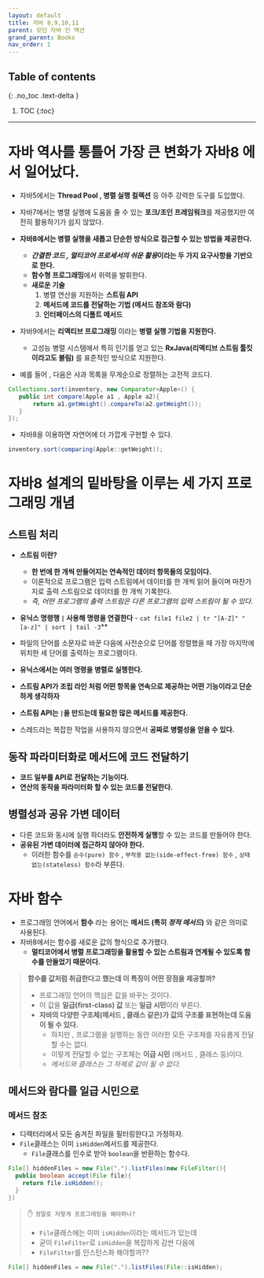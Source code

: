 ```yaml
---
layout: default
title: 자바 8,9,10,11
parent: 모던 자바 인 액션
grand_parent: Books
nav_order: 1
---
```

## Table of contents
{: .no_toc .text-delta }

1. TOC
{:toc}
---

# **자바 역사를 통틀어 가장 큰 변화가 자바8 에서 일어났다.**

- 자바5에서는 **Thread Pool , 병렬 실행 컬렉션** 등 아주 강력한 도구를 도입했다.
- 자바7에서는 병렬 실행에 도움을 줄 수 있는 **포크/조인 프레임워크**를 제공했지만 여전히 활용하기가 쉽지 않았다.
- **자바8에서는 병렬 실행을 새롭고 단순한 방식으로 접근할 수 있는 방법을 제공한다.**
  - ***간결한 코드 , 멀티코어 프로세서의 쉬운 활용*이라는 두 가지 요구사항을 기반으로 한다.**
  - **함수형 프로그래밍**에서 위력을 발휘한다.
  - **새로운 기술**
    1. 병렬 연산을 지원하는 **스트림 API**
    2. **메서드에 코드를 전달하는 기법 (메서드 참조와 람다)**
    3. **인터페이스의 디폴트 메서드**
- 자바9에서는 **리액티브 프로그래밍** 이라는 **병렬 실행 기법을 지원한다.**
  - 고성능 병렬 시스템에서 특히 인기를 얻고 있는 **RxJava(리액티브 스트림 툴킷 이라고도 불림)** 를 표준적인 방식으로 지원한다.

- 예를 들어 , 다음은 사과 목록을 무게순으로 정렬하는 고전적 코드다.
```java
Collections.sort(inventory, new Comparator<Apple>() {
   public int compare(Apple a1 , Apple a2){
       return a1.getWeight().compareTo(a2.getWeight());
   }
});
```
- 자바8을 이용하면 자연어에 더 가깝게 구현할 수 있다.
```java
inventory.sort(comparing(Apple::getWeight));
```

# **자바8 설계의 밑바탕을 이루는 세 가지 프로그래밍 개념**

## 스트림 처리
- **스트림 이란?**
  - **한 번에 한 개씩 만들어지는 연속적인 데이터 항목들의 모임이다.**
  - 이론적으로 프로그램은 입력 스트림에서 데이터를 한 개씩 읽어 들이며 마찬가지로 출력 스트림으로 데이터를 한 개씩 기록한다.
  - *즉, 어떤 프로그램의 출력 스트림은 다른 프로그램의 입력 스트림이 될 수 있다.*

- **유닉스 명령행  `|` 사용해 명령을 연결한다** - `cat file1 file2 | tr "[A-Z]" "[a-z]" | sort | tail -3`**
- 파일의 단어를 소문자로 바꾼 다음에 사전순으로 단어를 정렬했을 때 가장 마지막에 위치한 세 단어를 출력하는 프로그램이다.
- **유닉스에서는 여러 명령을 병렬로 실행한다.**
- **스트림 API가 조립 라인 처럼 어떤 항목을 연속으로 제공하는 어떤 기능이라고 단순하게 생각하자**
- **스트림 API는 `|`을 만드는데 필요한 많은 메서드를 제공한다.**
- 스레드라는 복잡한 작업을 사용하지 않으면서 **공짜로 병렬성을 얻을 수 있다.**

## **동작 파라미터화**로 메서드에 코드 전달하기
- **코드 일부를 API로 전달하는 기능이다.**
- **연산의 동작을 파라미터화 할 수 있는 코드를 전달한다.**

## 병렬성과 공유 가변 데이터
- 다른 코드와 동시에 실행 하더라도 **안전하게 실행**할 수 있는 코드를 만들어야 한다.
- **공유된 가변 데이터에 접근하지 않아야 한다.**
  - 이러한 함수를 `순수(pure) 함수` , `부작용 없는(side-effect-free) 함수` , `상태 없는(stateless) 함수`라 부른다.

# **자바 함수**
- 프로그래밍 언어에서 **함수** 라는 용어는 **메서드 (특히 *정적 메서드*)** 와 같은 의미로 사용된다.
- 자바8에서는 함수를 새로운 값의 형식으로 추가했다.
  - **멀티코어에서 병렬 프로그래밍을 활용할 수 있는 스트림과 연계될 수 있도록 함수를 만들었기 때문이다.**

>**함수를 값처럼 취급한다고 했는데 이 특징이 어떤 장점을 제공할까?**
> - 프로그래밍 언어의 핵심은 값을 바꾸는 것이다.
> - 이 값을 **일급(first-class) 값** 또는 **일급 시민**이라 부른다.
> - **자바의 다양한 구조체(메서드 , 클래스 같은)가 값의 구조를 표현하는데 도움이 될 수 있다.**
>    - 하지만 , 프로그램을 실행하는 동안 이러한 모든 구조체를 자유롭게 전달할 수는 없다.
>    - 이렇게 전달할 수 없는 구조체는 **이급 시민** (메서드 , 클래스 등)이다.
>    - *메서드와 클래스는 그 자체로 값이 될 수 없다.*

## 메서드와 람다를 일급 시민으로

### 메서드 참조
- 디렉터리에서 모든 숨겨진 파일을 필터링한다고 가정하자.
- `File`클래스는 이미 `isHidden`메서드를 제공한다.
  - `File`클래스를 인수로 받아 `boolean`을 반환하는 함수다.

```java
File[] hiddenFiles = new File(".").listFiles(new FileFilter(){
  public boolean accept(File file){
    return file.isHidden();
  }
})
```

> ✋ `정말로 저렇게 프로그래밍을 해야하나?`
> - `File`클래스에는 이미 `isHidden`이라는 메서드가 있는데
> - 굳이 `FileFilter`로 `isHidden`을 복잡하게 감싼 다음에
> - `FileFilter`를 인스턴스화 해야할까??

```java
File[] hiddenFiles = new File(".").listFiles(File::isHidden);
```
